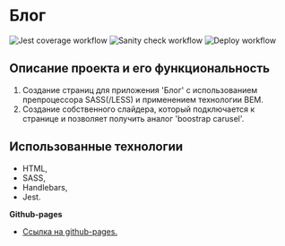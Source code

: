 # Блог

![Jest coverage workflow](https://github.com/Stern-Ritter/blog-application/actions/workflows/coverage.yml/badge.svg)
![Sanity check workflow](https://github.com/Stern-Ritter/blog-application/actions/workflows/sanity-check.yml/badge.svg)
![Deploy workflow](https://github.com/Stern-Ritter/blog-application/actions/workflows/deploy.yml/badge.svg)

## Описание проекта и его функциональность

1. Создание страниц для приложения 'Блог' с использованием препроцессора SASS(/LESS) и применением технологии BEM.
2. Создание собственного слайдера, который подключается к странице и позволяет получить аналог 'boostrap carusel'.

## Использованные технологии

- HTML,
- SASS,
- Handlebars,
- Jest.

**Github-pages**

- [Ссылка на github-pages.](https://stern-ritter.github.io/blog-application/)
